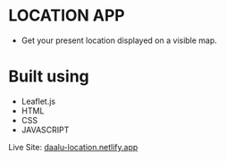 # LOCATION APP
- Get your present location displayed on a visible map.

# Built using
- Leaflet.js
- HTML
- CSS
- JAVASCRIPT

 Live Site: [daalu-location.netlify.app](daalu-location.netlify.app)